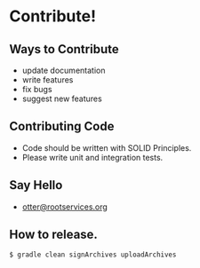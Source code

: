 # Contribute! 

## Ways to Contribute
 - update documentation
 - write features
 - fix bugs
 - suggest new features
 
## Contributing Code
 - Code should be written with SOLID Principles.
 - Please write unit and integration tests.

## Say Hello
 - otter@rootservices.org

## How to release.
```bash
$ gradle clean signArchives uploadArchives
```